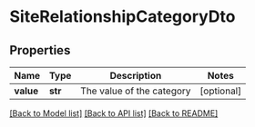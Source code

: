 # SiteRelationshipCategoryDto

## Properties
Name | Type | Description | Notes
------------ | ------------- | ------------- | -------------
**value** | **str** | The value of the category | [optional] 

[[Back to Model list]](../README.md#documentation-for-models) [[Back to API list]](../README.md#documentation-for-api-endpoints) [[Back to README]](../README.md)

